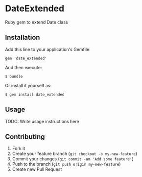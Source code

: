 # DateExtended

Ruby gem to extend Date class

## Installation

Add this line to your application's Gemfile:

    gem 'date_extended'

And then execute:

    $ bundle

Or install it yourself as:

    $ gem install date_extended

## Usage

TODO: Write usage instructions here

## Contributing

1. Fork it
2. Create your feature branch (`git checkout -b my-new-feature`)
3. Commit your changes (`git commit -am 'Add some feature'`)
4. Push to the branch (`git push origin my-new-feature`)
5. Create new Pull Request
